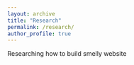 ```yaml
---
layout: archive
title: "Research"
permalink: /research/
author_profile: true
---
```


Researching how to build smelly website